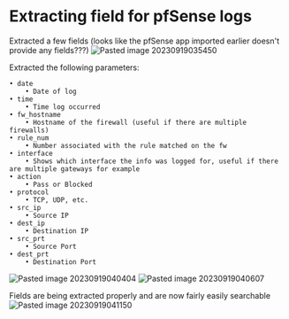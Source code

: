 # Extracting field for pfSense logs

Extracted a few fields (looks like the pfSense app imported earlier doesn't provide any fields???)
![Pasted image 20230919035450](https://github.com/hangnail-en/homelab/assets/14255092/c065a347-54b1-4668-a6a9-b4726f1cd467)

Extracted the following parameters:

	• date
		• Date of log
	• time
		• Time log occurred
	• fw_hostname
		• Hostname of the firewall (useful if there are multiple firewalls)
	• rule_num
		• Number associated with the rule matched on the fw
	• interface
		• Shows which interface the info was logged for, useful if there are multiple gateways for example
	• action
		• Pass or Blocked
	• protocol
		• TCP, UDP, etc.
	• src_ip
		• Source IP
	• dest_ip
		• Destination IP
	• src_prt
		• Source Port
	• dest_prt
		• Destination Port

![Pasted image 20230919040404](https://github.com/hangnail-en/homelab/assets/14255092/1b95247e-1b0e-43b0-8f7a-9e35b9681b22)
![Pasted image 20230919040607](https://github.com/hangnail-en/homelab/assets/14255092/f3c1f37e-c4ad-420b-813f-1b81c57ac81a)

Fields are being extracted properly and are now fairly easily searchable
![Pasted image 20230919041150](https://github.com/hangnail-en/homelab/assets/14255092/0100ce5a-e278-4711-84d4-13f6f82ca0e4)
